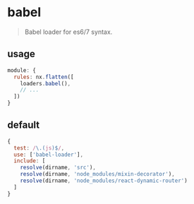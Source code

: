 # babel
> Babel loader for es6/7 syntax.

## usage
```js
module: {
  rules: nx.flatten([
    loaders.babel(),
    // ...
  ])
}
```

## default
```js
{
  test: /\.(js)$/,
  use: ['babel-loader'],
  include: [
    resolve(dirname, 'src'),
    resolve(dirname, 'node_modules/mixin-decorator'),
    resolve(dirname, 'node_modules/react-dynamic-router')
  ]
}
```
